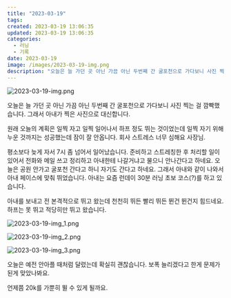 ```yaml
---
title: "2023-03-19"
tags:
created: 2023-03-19 13:06:35
updated: 2023-03-19 13:06:35
categories:
  - 러닝
  - 기록
date: 2023-03-19
image: /images/2023-03-19-img.png
description: "오늘은 늘 가던 곳 아닌 가끔 아닌 두번째 간 굴포천으로 가다보니 사진 찍는 걸 깜빡했습니다. 그래서 아내가 찍은 사진으로 대신합니다. 원래 오늘의 계획은 일찍 자고 일찍 일어나서 하프 정도 뛰는 것이었는데 일찍 자기 위해 누운 것까지는 성공했는데 잠이 잘 안옵니다. 회사 스트레스 너무"
---
```


![2023-03-19-img.png](/images/2023-03-19-img.png)
 
 

오늘은 늘 가던 곳 아닌 가끔 아닌 두번째 간 굴포천으로 가다보니 사진 찍는 걸 깜빡했습니다. 그래서 아내가 찍은 사진으로 대신합니다.

원래 오늘의 계획은 일찍 자고 일찍 일어나서 하프 정도 뛰는 것이었는데 일찍 자기 위해 누운 것까지는 성공했는데 잠이 잘 안옵니다. 회사 스트레스 너무 심해요 사장님.

평소보다 늦게 자서 7시 좀 넘어서 일어났습니다. 준비하고 스트레칭한 후 처리할 일이 있어서 전화와 메일 쓰고 정리하고 아내한테 나갈거냐고 물으니 안나간다고 하네요. 오늘은 공원 안가고 굴포천 간다고 하니 자기도 간다고 하네요. 그래서 아내와 같이 나와서 아내 페이스에 맞춰 뛰었습니다. 아내는 요즘 런데이 30분 러닝 초보 코스(?)를 하고 있습니다.

아내를 보내고 전 본격적으로 뛰고 왔는데 천천히 뛰든 빨리 뛰든 뛴건 뛴건지 힘드네요. 하프는 못 뛰고 적당히만 뛰고 왔습니다. 

 
 ![2023-03-19-img_1.png](/images/2023-03-19-img_1.png)
 
 

 
 ![2023-03-19-img_2.png](/images/2023-03-19-img_2.png)
 
 

 
 ![2023-03-19-img_3.png](/images/2023-03-19-img_3.png)
 
 

오늘은 예전 안아플 때처럼 달렸는데 확실히 괜찮습니다. 보폭 늘리겠다고 한게 문제가 된게 맞았나봐요.

언제쯤 20k를 가뿐히 뛸 수 있게 될까요.
